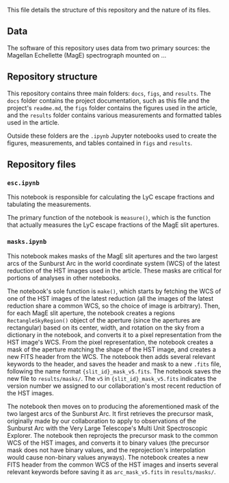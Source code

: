This file details the structure of this repository and the nature of its files.

## Data

The software of this repository uses data from two primary sources: the Magellan Echellette (MagE) spectrograph mounted on ... 

## Repository structure

This repository contains three main folders: `docs`, `figs`, and `results`. The `docs` folder contains the project documentation, such as this file and the project's `readme.md`, the `figs` folder contains the figures used in the article, and the `results` folder contains various measurements and formatted tables used in the article.

Outside these folders are the `.ipynb` Jupyter notebooks used to create the figures, measurements, and tables contained in `figs` and `results`.

## Repository files

### `esc.ipynb`

This notebook is responsible for calculating the LyC escape fractions and tabulating the measurements.

The primary function of the notebook is `measure()`, which is the function that actually measures the LyC escape fractions of the MagE slit apertures.

### `masks.ipynb`

This notebook makes masks of the MagE slit apertures and the two largest arcs of the Sunburst Arc in the world coordinate system (WCS) of the latest reduction of the HST images used in the article. These masks are critical for portions of analyses in other notebooks.

The notebook's sole function is `make()`, which starts by fetching the WCS of one of the HST images of the latest reduction (all the images of the latest reduction share a common WCS, so the choice of image is arbitrary). Then, for each MagE slit aperture, the notebook creates a regions `RectangleSkyRegion()` object of the aperture (since the apertures are rectangular) based on its center, width, and rotation on the sky from a dictionary in the notebook, and converts it to a pixel representation from the HST image's WCS. From the pixel representation, the notebook creates a mask of the aperture matching the shape of the HST image, and creates a new FITS header from the WCS. The notebook then adds several relevant keywords to the header, and saves the header and mask to a new `.fits` file, following the name format `{slit_id}_mask_v5.fits`. The notebook saves the new file to `results/masks/`. The `v5` in `{slit_id}_mask_v5.fits` indicates the version number we assigned to our collaboration's most recent reduction of the HST images.

The notebook then moves on to producing the aforementioned mask of the two largest arcs of the Sunburst Arc. It first retrieves the precursor mask, originally made by our collaboration to apply to observations of the Sunburst Arc with the Very Large Telescope's Multi Unit Spectroscopic Explorer. The notebook then reprojects the precursor mask to the common WCS of the HST images, and converts it to binary values (the precursor mask does not have binary values, and the reprojection's interpolation would cause non-binary values anyways). The notebook creates a new FITS header from the common WCS of the HST images and inserts several relevant keywords before saving it as `arc_mask_v5.fits` in `results/masks/`.